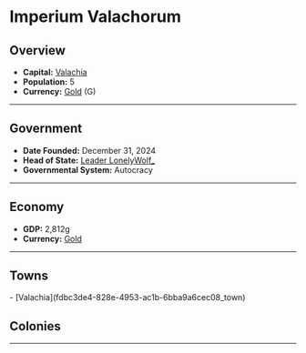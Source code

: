 <!--UNDEDITED FILE, remove this entire line if this file has been edited!-->
# <!--NAME-->Imperium Valachorum<!--NAME-->

## Overview

- **Capital:** <!--CAPITAL_LINK-->[Valachia](fdbc3de4-828e-4953-ac1b-6bba9a6cec08_town)<!--CAPITAL_LINK-->
- **Population:** <!--POPULATION-->5<!--POPULATION-->
- **Currency:** <!--CURRENCY_LINK-->[Gold](Gold_currency)<!--CURRENCY_LINK--> (<!--CURRENCY_ABV-->G<!--CURRENCY_ABV-->)

---

## Government

- **Date Founded:** <!--FOUNDED-->December 31, 2024<!--FOUNDED-->
- **Head of State:** <!--LEADER_TITLE_LINK-->[Leader LonelyWolf_](LonelyWolf__user)<!--LEADER_TITLE_LINK-->
- **Governmental System:** <!--GOVERNMENT-->Autocracy<!--GOVERNMENT-->

---

## Economy

- **GDP:** <!--GDP-->2,812g<!--GDP-->
- **Currency:** <!--CURRENCY_LINK-->[Gold](Gold_currency)<!--CURRENCY_LINK-->

---

## Towns

<!--TOWNS-->- [Valachia](fdbc3de4-828e-4953-ac1b-6bba9a6cec08_town)<!--TOWNS-->

## Colonies

<!--COLONIES--><!--COLONIES-->

---